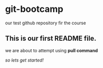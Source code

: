 # git-bootcamp
our test github repository fir the course
## This is our first README file.
we are about to attempt using **pull command**
 
 
 *so lets get started!*
